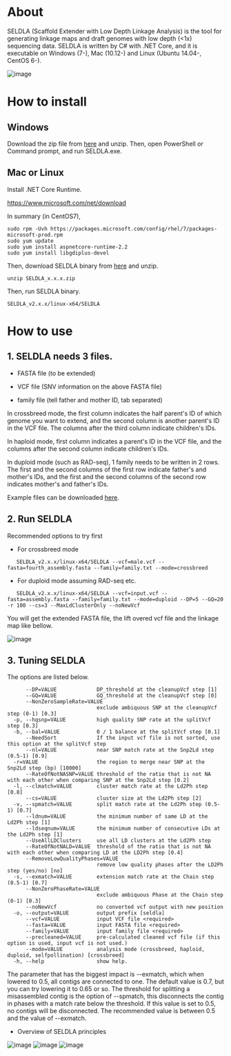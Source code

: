 # About

SELDLA (Scaffold Extender with Low Depth Linkage Analysis) is the tool for generating linkage maps and draft genomes with low depth (<1x) sequencing data. SELDLA is written by C# with .NET Core, and it is executable on Windows (7-), Mac (10.12-) and Linux (Ubuntu 14.04-, CentOS 6-).

![image](https://user-images.githubusercontent.com/5350508/141719091-951be7eb-d027-433e-b75b-7e6a204d89e2.png)

# How to install

## Windows

Download the zip file from [here](https://c29979108.wixsite.com/seldla) and unzip.
Then, open PowerShell or Command prompt, and run SELDLA.exe.

## Mac or Linux

Install .NET Core Runtime.

https://www.microsoft.com/net/download

In summary (in CentOS7),

```
sudo rpm -Uvh https://packages.microsoft.com/config/rhel/7/packages-microsoft-prod.rpm
sudo yum update
sudo yum install aspnetcore-runtime-2.2
sudo yum install libgdiplus-devel
```

Then, download SELDLA binary from [here](https://c29979108.wixsite.com/seldla) and unzip.

```
unzip SELDLA_x.x.x.zip
```

Then, run SELDLA binary.

```
SELDLA_v2.x.x/linux-x64/SELDLA
```

# How to use

## 1. SELDLA needs 3 files.

 -  FASTA file (to be extended)

 -  VCF file (SNV information on the above FASTA file)

 -  family file  (tell father and mother ID, tab separated)


   In crossbreed mode, the first column indicates the half parent's ID of which genome you want to extend, and the second column is another parent's ID in the VCF file. The columns after the third column indicate children's IDs. 

   In haploid mode, first column indicates a parent's ID in the VCF file, and the columns after the second column indicate children's IDs.

   In duploid mode (such as RAD-seq), 1 family needs to be written in 2 rows. The first and the second columns of the first row indicate father's and mother's IDs, and the first and the second columns of the second row indicates mother's and father's IDs.

   Example files can be downloaded [here](http://suikou.fs.a.u-tokyo.ac.jp/yosh_data/SELDLA/).

## 2. Run SELDLA

 Recommended options to try first   

  - For crossbreed mode

```
   SELDLA_v2.x.x/linux-x64/SELDLA --vcf=male.vcf --fasta=fourth_assembly.fasta --family=family.txt --mode=crossbreed
```

  - For duploid mode assuming RAD-seq etc.

```
   SELDLA_v2.x.x/linux-x64/SELDLA --vcf=input.vcf --fasta=assembly.fasta --family=family.txt --mode=duploid --DP=5 --GQ=20 -r 100 --cs=3 --MaxLdClusterOnly --noNewVcf
```

   You will get the extended FASTA file, the lift overed vcf file and the linkage map like bellow.

![image](https://user-images.githubusercontent.com/5350508/141718996-d0a97943-8806-4b86-b83c-f4a80ae62e3e.png)

## 3. Tuning SELDLA

The options are listed below.

```
      --DP=VALUE             DP_threshold at the cleanupVcf step [1]
      --GQ=VALUE             GQ_threshold at the cleanupVcf step [0]
      --NonZeroSampleRate=VALUE
                             exclude ambiquous SNP at the cleanupVcf step (0-1) [0.3]
  -p, --hqsnp=VALUE          high quality SNP rate at the splitVcf step [0.3]
  -b, --bal=VALUE            0 / 1 balance at the splitVcf step [0.1]
      --NeedSort             If the input vcf file is not sorted, use this option at the splitVcf step
      --nl=VALUE             near SNP match rate at the Snp2Ld step (0.5-1) [0.9]
  -r=VALUE                   the region to merge near SNP at the Snp2Ld step (bp) [10000]
      --RateOfNotNASNP=VALUE threshold of the ratio that is not NA with each other when comparing SNP at the Snp2Ld step [0.2]
  -l, --clmatch=VALUE        cluster match rate at the Ld2Ph step [0.8]
      --cs=VALUE             cluster size at the Ld2Ph step [2]
  -v, --spmatch=VALUE        split match rate at the Ld2Ph step (0.5-1) [0.7]
      --ldnum=VALUE          the minimum number of same LD at the Ld2Ph step [1]
      --ldseqnum=VALUE       the minimum number of consecutive LDs at the Ld2Ph step [1]
      --UseAllLDClusters     use all LD clusters at the Ld2Ph step
      --RateOfNotNALD=VALUE  threshold of the ratio that is not NA with each other when comparing LD at the LD2Ph step [0.4]
      --RemoveLowQualityPhases=VALUE
                             remove low quality phases after the LD2Ph step (yes/no) [no]
  -s, --exmatch=VALUE        extension match rate at the Chain step (0.5-1) [0.7]
      --NonZeroPhaseRate=VALUE
                             exclude ambiquous Phase at the Chain step (0-1) [0.3]
      --noNewVcf             no converted vcf output with new position
  -o, --output=VALUE         output prefix [seldla]
      --vcf=VALUE            input VCF file <required>
      --fasta=VALUE          input FASTA file <required>
      --family=VALUE         input family file <required>
      --precleaned=VALUE     pre-calculated cleaned vcf file (if this option is used, input vcf is not used.)
      --mode=VALUE           analysis mode (crossbreed, haploid, duploid, selfpollination) [crossbreed]
  -h, --help                 show help.
```

The parameter that has the biggest impact is --exmatch, which when lowered to 0.5, all contigs are connected to one. The default value is 0.7, but you can try lowering it to 0.65 or so. The threshold for splitting a misassembled contig is the option of --spmatch, this disconnects the contig in phases with a match rate below the threshold. If this value is set to 0.5, no contigs will be disconnected. The recommended value is between 0.5 and the value of --exmatch.

- Overview of SELDLA principles

![image](https://user-images.githubusercontent.com/5350508/141719038-22fcf4c2-cde3-4e1d-8307-c0c523207e6f.png)
![image](https://user-images.githubusercontent.com/5350508/141719054-6f9a72ed-5056-41f6-b572-49fa16737f3f.png)
![image](https://user-images.githubusercontent.com/5350508/141719065-d59eb8de-e993-4e8a-bbcd-93e6895910c9.png)

